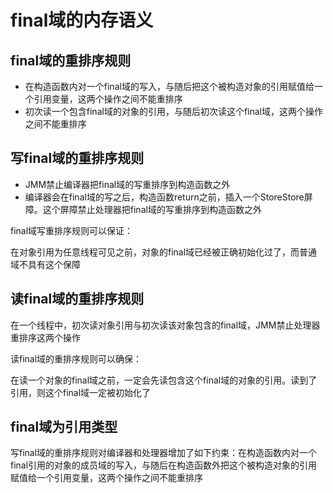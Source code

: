 #  final域的内存语义

## final域的重排序规则


- 在构造函数内对一个final域的写入，与随后把这个被构造对象的引用赋值给一个引用变量，这两个操作之间不能重排序
- 初次读一个包含final域的对象的引用，与随后初次读这个final域，这两个操作之间不能重排序

## 写final域的重排序规则

- JMM禁止编译器把final域的写重排序到构造函数之外
- 编译器会在final域的写之后，构造函数return之前，插入一个StoreStore屏障。这个屏障禁止处理器把final域的写重排序到构造函数之外

final域写重排序规则可以保证：

在对象引用为任意线程可见之前，对象的final域已经被正确初始化过了，而普通域不具有这个保障

## 读final域的重排序规则

在一个线程中，初次读对象引用与初次读该对象包含的final域，JMM禁止处理器重排序这两个操作

读final域的重排序规则可以确保：

在读一个对象的final域之前，一定会先读包含这个final域的对象的引用。读到了引用，则这个final域一定被初始化了

## final域为引用类型


写final域的重排序规则对编译器和处理器增加了如下约束：在构造函数内对一个final引用的对象的成员域的写入，与随后在构造函数外把这个被构造对象的引用赋值给一个引用变量，这两个操作之间不能重排序

